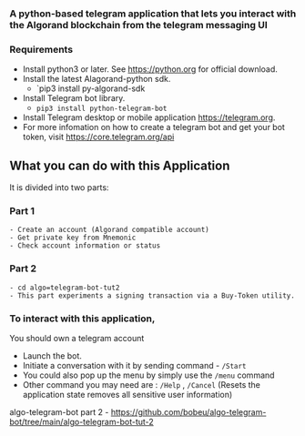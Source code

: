 ### A python-based telegram application that lets you interact with the Algorand blockchain from the telegram messaging UI

### Requirements
  - Install python3 or later. See https://python.org for official download.
  - Install the latest Alagorand-python sdk.
    - `pip3 install py-algorand-sdk
  - Install Telegram bot library.
    - `pip3 install python-telegram-bot`
  - Install Telegram desktop or mobile application https://telegram.org.
  - For more infomation on how to create a telegram bot and get your bot token, visit https://core.telegram.org/api
  
## **What you can do with this Application** 
It is divided into two parts:
  ### Part 1
    - Create an account (Algorand compatible account) 
    - Get private key from Mnemonic 
    - Check account information or status

  ### Part 2
    - cd algo=telegram-bot-tut2
    - This part experiments a signing transaction via a Buy-Token utility. 

### To interact with this application, 
You should own a telegram account 
  - Launch the bot. 
  - Initiate a conversation with it by sending command - `/Start` 
  - You could also pop up the menu by simply use the `/menu` command 
  - Other command you may need are : `/Help` , `/Cancel` (Resets the application state removes all sensitive user information)


algo-telegram-bot part 2 - https://github.com/bobeu/algo-telegram-bot/tree/main/algo-telegram-bot-tut-2
